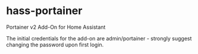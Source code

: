# hass-portainer
Portainer v2 Add-On for Home Assistant

The initial credentials for the add-on are admin/portainer - strongly suggest changing the password upon first login.